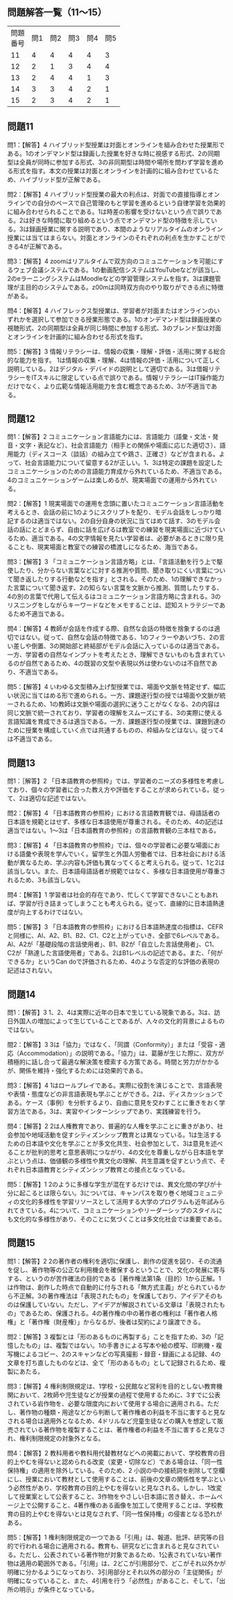 ## 問題解答一覧（11〜15）

|          |     |     |     |     |     |
| -------- | --- | --- | --- | --- | --- |
| 問題<br>番号 | 問1  | 問2  | 問3  | 問4  | 問5  |
| 11       | 4   | 4   | 4   | 4   | 3   |
| 12       | 2   | 1   | 3   | 4   | 4   |
| 13       | 2   | 4   | 4   | 1   | 3   |
| 14       | 3   | 3   | 4   | 2   | 1   |
| 15       | 2   | 3   | 4   | 2   | 1   |

## 問題11

問1：【解答】4
ハイブリッド型授業は対面とオンラインを組み合わせた授業形である。1のオンデマンド型は録画した授業を好きな時に視感する形式、2の同期型は全員が同時に参加する形式、3の非同期型は時間や場所を問わず学習を進める形式を指す。本文の授業は対面とオンラインを計画的に組み合わせているため、ハイブリッド型が正解である。

問2：【解答】4
ハイブリッド型授業の最大の利点は、対面での直接指導とオンラインでの自分のペースで自己管理のもと学習を進めるという自律学習を効果的に組み合わせられることである。1は時差の影響を受けないという点で誤りである。2は好きな時間に取り組めるという点でオンデマンド型の特徴を示している。3は録画授業に関する説明であり、本間のようなリアルタイムのオンライン授業には当てはまらない。対面とオンラインのそれぞれの利点を生かすことができる4が正解である。

問3：【解答】4
zoomはリアルタイムで双方向のコミュニケーションを可能にするウェブ会議システムである。1の動画配信システムはYouTubeなどが該当し、2のeラーニングシステムはMoodleなどの学習管理システムを指す。3は課題管理が主目的のシステムである。z00mは同時双方向のやり取りができる点に特徴がある。

問4：【解答】4
ハイフレックス型授業は、学習者が対面またはオンラインのいずれかを選択して参加できる授業形態である。1のオンデマンド型は録画授業の視聴形式、2の同期型は全員が同じ時間に参加する形式、3のブレンド型は対面とオンラインを計画的に組み合わせる形式を指す。

問5：【解答】3
情報リテラシーは、情報の収集・理解・評価・活用に関する総合的な能力を指す。
1は情報の収集・理解、4は情報の評価・活用について正しく説明している。2はデジタル・デバイドの説明として適切である。3は借報リテラシーをITスキルに限定している点で誤りである。情報リテラシーはIT操作能力だけでなく、より広範な情報活用能力を含む概念であるため、3が不適当である。

## 問題12

問1：【解答】2
コミュニケーション言語能力には、言語能力（語彙・文法・発音・文字・表記など）、社会言語能力（相手との関係や場面に応じた適切さ）、語用能力（ディスコース（談話）の組み立てや鶏さ、正確さ）などが含まれる。よって、社会言語能力について留意する2が正しい。1、3は特定の課題を設定したコミュニケーションのための言語能力育成から外れているため、不適当である。
4のコミュニケーションゲームは楽しめるが、現実場面での運用から外れている。

問2：【解答】1
現実場面での運用を念頭に置いたコミュニケーション言語活動を考えるとき、会話の前に1のようにスクリプトを配り、モデル会話をしっかり暗記するのは適当ではない。2の自分自身の状況に当てはめて話す、3のモデル会話の話にとどまらず、自由に話を広げるは教室での練習を現実場面に近づけているため、適当である。4の文字情報を見たい学習者は、必要があるときに限り見ることも、現実場面と教室での練習の橋渡しになるため、海当である。

問3：【解答】3
「コミュニケーション言語方略」とは、「言語活動を行う上で駆使したり、分からない言葉などに対する推測や質問、聞き取りにくい言葉について聞き返したりする行動などを指す」とされる。そのため、1の理解できなかった言葉について聞き返す、2の知らない言葉を文脈から推測、質問したりする、4の別の言葉で代用して伝えるはコミュニケーション言語方略に含まれる。3のリスニングをしながらキーワードなどをメモすることは、認知ストラテジーであるため不適当である。

問4：【解答】4
教師が会話を作成する際、自然な会話の特徴を捨象するのは適切ではない。従って、自然な会話の特徴である、1のフィラーやあいづち、2の言い差しや倒置、3の開始部と終結部がモデル会話に入っているのは適当である。一方、学習者の自然なインプットを考えたとき、理解できないものも含まれているのが自然であるため、4の既習の文型や表現以外は使わないのは不自然であり、不適当である。

問5：【解答】4
いわゆる文型積み上げ型授業では、場面や文脈を特定せず、幅広い状況に当てはめる形で進められる。一方、課題遂行型の授では場面や文脈が統一されるため、1の教師は文脈や場面の選択に迷うことがなくなる、2の内容は同じ文脈で統一されており、学習者の理解をスムーズにする、3の実際に使える言語知識を育成できるは適当である。一方、課題遂行型の授業では、課題到達のために授業を構成していく点では共通するものの、枠組みなどはない。従って4は不適当である。

## 問題13

問1：［解答】2
「日本語教育の参照枠」では、学習者のニーズの多様性を考慮しており、個々の学習者に合った教え方や評価をすることが求められている。従って、2は適切な記述ではない。

問2：【解答】4
「日本語教育の参照枠」における言語教育観では、母語話者の日本語を規範とはせず、多様な日本語使用が尊重される。そのため、4の記述は適当ではない。1～3は「日本語教育の参照枠」の言語教育観の三本柱である。

問3：【解答】4
「日本語教育の参照枠」では、個々の学習者に必要な場面における語彙や表現を学んでいく。留学生と外国人労働者では、日本社会における活動が異なるため、学ぶ内容も評価も異なってくると考えられる。従って、1と2は該当しない。また、日本語母語話者が規範ではなく、多様な日本語使用が尊重されるため、3も該当しない。

問4：【解答】1
学習者は社会的存在であり、忙しくて学習できないこともあれば、学習が行き詰まってしまうことも考えられる。従って、直線的に日本語熱達度が向上するわけではない。

問5：【解答】3
「日本語教育の参照枠」における日本語熱達度の指標は、CEFRと同様に、Al、A2、B1、B2、C1、C2と上がっていき、全部で6レベルである。Al、A2が「基礎段階の言話使用者」、B1、B2が「自立した言話使用者」、C1、C2が「熟達した言語使用者」である。2はB1レベルの記述である。また、「何ができるか」というCan doで評価されるため、4のような否定的な評価の表現の記述はされない。

## 問題14

問1：【解答】3
1、2、4は実際に近年の日本で生じている現象である。3は、訪日外国人の増加によって生じていることであるが、人々の文化的背景によるものではない。

間2：【解答】3
3は「協力」ではなく、「同謂（Conformity）」または「受容・適応（Accommodation）」の説明である。「協力」は、葛藤が生じた際に、双方が積極的に話し合って最適な解決策を模索する方策である。時間と労力がかかるが、関係を維持・強化するためには効果的である。

問3：【解答】4
1はロールプレイである。実際に役割を演じることで、言語表現や表情・態度などの非言語表現も学ぶことができる。2は、ディスカッションである。ケース（事例）を分析するより、自由に意見を交わすことに重きをおく学習方法である。3は、実習やインターンシップであり、実践練習を行う。

問4：【解答】2
2は人権教育であり、普遍的な人権を学ぶことに重きがあり、社会参加や地域活動を促すシティズンシップ教育とは異なっている。1は生活するための日本語や文化を学ぶことが多文化共生、社会参加として、3は意見を述べることが批判的思考と意思表明につながり、4の文化を尊重しながら日本語を学ぶという点は、価値観の多様性や異文化の理解、共生意識を促すという点で、それぞれ日本語教育とシティズンシップ教育との接点となっている。

問5：【解答】1
2のように多様な学生が混在するだけでは、異文化間の学びが十分に起こるとは限らない。3については、キャンパスを取り巻く地域コミュニティの文化的多様性を学習リソースとして活用する大学のプログラムも近年試みられてきている。4について、コミュニケーションやリーダーシップのスタイルにも文化的な多様性があり、そのことに気づくことは多文化社会では重要である。

## 問題15

問1：【解答】2
2の著作者の権利を適切に保護し、創作の促進を図り、その流通を促し、著作物等の公正な利用機会を確保するということで、文化の発展に寄与する、というのが苦作確法の目的である［著作権法第1条（目的）1から正解。1は作物は、創作した時点で自動的に付与される「無方式主義」がとられているから不正解。3の著作権法は「表現されたもの」を保護しており、アイデアそのものは保護していない。ただし、アイデアが解説されている文章は「表現されたもの」であるため、保護される。4の著作権の中の著作者の権利は「著作者人格権」と「著作権（財産権）」からなるが、後者は契約により譲渡できる。

問2：【解答】3
複製とは「形のあるものに再製する」ことを指すため、3の「記憶したもの」は、複製ではない。1の手書きによる写本や絵の模写、印刷機・複写機によるコビー、2のスキャンなどの写真撮影・録音・録画による記録、4の文章を打ち直したものなどは、全て「形のあるもの」として記録されるため、複製にあたる。

問3：【解答】4
権利制限規定は、1学校・公民館など営利を目的としない教育機関において、2枚師や児生徒などが授業の過程で使用するために、3すでに公表されている岩作物を、必要な限度内において使用する場合に適用される。ただし、著作物の種類・用途などから判断して著作権者の利益を不当に害すると見なされる場合は適用外となるため、4ドリルなど児童生徒などの購入を想定して販売されている著作物を複製することは、著作権者の利益を不当に害すると見なされ、権利制限規定の対象外となる。

問4：【解答】2
教科用者や教科用代替教材などへの掲載において、学校教育の目的上やむを得ないと認められる改変（変更・切除など）である場合は、「同一性保持権」の適用を除外している。そのため、2 小説の中の接続詞を削除して空欄にし、授業において教材として使用することは、前後の文章の関係性を学ぶという必然性があり、学校教育の目的上やむを得ないと見なされる。しかし、1改変して授業案として公表すること、3作物をやさしい日本語に苦き替え、ホームページ上で公開すること、4著作権のある画像を加工して使用することは、学校教育の目的上やむを得ないとは見なされず、「同一性保持権」の侵害となる恐れがある。

問5：【解答】1
権利制限規定の一つである「引用」は、報道、批評、研究等の目的で行われる場合に適用される。教育も、研究などに含まれると見なされている。ただし、公表されている著作物が対象であるため、1公表されていない著作物は適用の範囲外である。「引用」は、2どこが引用部分で、どこがそれ以外かが明確に分かるようになっており、3引用部分とそれ以外の部分の「主従関係」が明確になっていること、また、4引用を行う「必然性」があること、そして、「出所の明示」が条件となっている。




